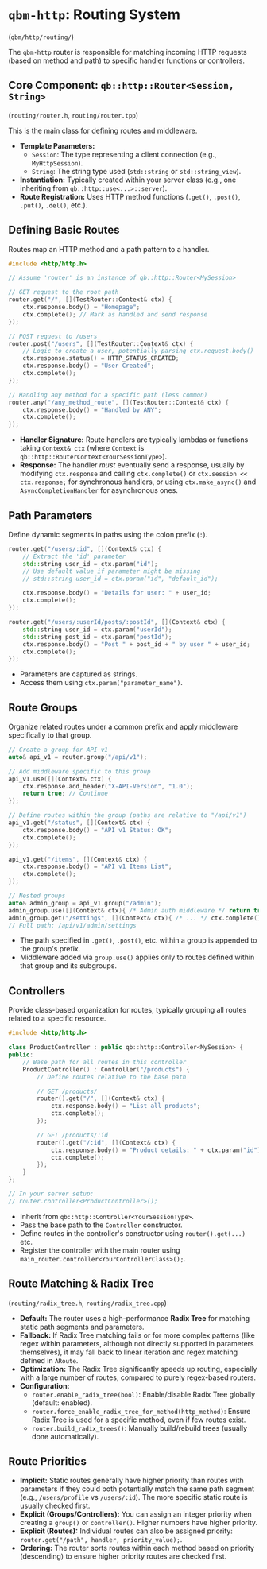 # `qbm-http`: Routing System

(`qbm/http/routing/`)

The `qbm-http` router is responsible for matching incoming HTTP requests (based on method and path) to specific handler functions or controllers.

## Core Component: `qb::http::Router<Session, String>`

(`routing/router.h`, `routing/router.tpp`)

This is the main class for defining routes and middleware.

*   **Template Parameters:**
    *   `Session`: The type representing a client connection (e.g., `MyHttpSession`).
    *   `String`: The string type used (`std::string` or `std::string_view`).
*   **Instantiation:** Typically created within your server class (e.g., one inheriting from `qb::http::use<...>::server`).
*   **Route Registration:** Uses HTTP method functions (`.get()`, `.post()`, `.put()`, `.del()`, etc.).

## Defining Basic Routes

Routes map an HTTP method and a path pattern to a handler.

```cpp
#include <http/http.h>

// Assume 'router' is an instance of qb::http::Router<MySession>

// GET request to the root path
router.get("/", [](TestRouter::Context& ctx) {
    ctx.response.body() = "Homepage";
    ctx.complete(); // Mark as handled and send response
});

// POST request to /users
router.post("/users", [](TestRouter::Context& ctx) {
    // Logic to create a user, potentially parsing ctx.request.body()
    ctx.response.status() = HTTP_STATUS_CREATED;
    ctx.response.body() = "User Created";
    ctx.complete();
});

// Handling any method for a specific path (less common)
router.any("/any_method_route", [](TestRouter::Context& ctx) {
    ctx.response.body() = "Handled by ANY";
    ctx.complete();
});
```

*   **Handler Signature:** Route handlers are typically lambdas or functions taking `Context& ctx` (where `Context` is `qb::http::RouterContext<YourSessionType>`).
*   **Response:** The handler *must* eventually send a response, usually by modifying `ctx.response` and calling `ctx.complete()` or `ctx.session << ctx.response;` for synchronous handlers, or using `ctx.make_async()` and `AsyncCompletionHandler` for asynchronous ones.

## Path Parameters

Define dynamic segments in paths using the colon prefix (`:`).

```cpp
router.get("/users/:id", [](Context& ctx) {
    // Extract the 'id' parameter
    std::string user_id = ctx.param("id");
    // Use default value if parameter might be missing
    // std::string user_id = ctx.param("id", "default_id");

    ctx.response.body() = "Details for user: " + user_id;
    ctx.complete();
});

router.get("/users/:userId/posts/:postId", [](Context& ctx) {
    std::string user_id = ctx.param("userId");
    std::string post_id = ctx.param("postId");
    ctx.response.body() = "Post " + post_id + " by user " + user_id;
    ctx.complete();
});
```

*   Parameters are captured as strings.
*   Access them using `ctx.param("parameter_name")`.

## Route Groups

Organize related routes under a common prefix and apply middleware specifically to that group.

```cpp
// Create a group for API v1
auto& api_v1 = router.group("/api/v1");

// Add middleware specific to this group
api_v1.use([](Context& ctx) {
    ctx.response.add_header("X-API-Version", "1.0");
    return true; // Continue
});

// Define routes within the group (paths are relative to "/api/v1")
api_v1.get("/status", [](Context& ctx) {
    ctx.response.body() = "API v1 Status: OK";
    ctx.complete();
});

api_v1.get("/items", [](Context& ctx) {
    ctx.response.body() = "API v1 Items List";
    ctx.complete();
});

// Nested groups
auto& admin_group = api_v1.group("/admin");
admin_group.use([](Context& ctx){ /* Admin auth middleware */ return true; });
admin_group.get("/settings", [](Context& ctx){ /* ... */ ctx.complete(); });
// Full path: /api/v1/admin/settings
```

*   The path specified in `.get()`, `.post()`, etc. within a group is appended to the group's prefix.
*   Middleware added via `group.use()` applies only to routes defined within that group and its subgroups.

## Controllers

Provide class-based organization for routes, typically grouping all routes related to a specific resource.

```cpp
#include <http/http.h>

class ProductController : public qb::http::Controller<MySession> {
public:
    // Base path for all routes in this controller
    ProductController() : Controller("/products") {
        // Define routes relative to the base path

        // GET /products/
        router().get("/", [](Context& ctx) {
            ctx.response.body() = "List all products";
            ctx.complete();
        });

        // GET /products/:id
        router().get("/:id", [](Context& ctx) {
            ctx.response.body() = "Product details: " + ctx.param("id");
            ctx.complete();
        });
    }
};

// In your server setup:
// router.controller<ProductController>();
```

*   Inherit from `qb::http::Controller<YourSessionType>`.
*   Pass the base path to the `Controller` constructor.
*   Define routes in the controller's constructor using `router().get(...)` etc.
*   Register the controller with the main router using `main_router.controller<YourControllerClass>();`.

## Route Matching & Radix Tree

(`routing/radix_tree.h`, `routing/radix_tree.cpp`)

*   **Default:** The router uses a high-performance **Radix Tree** for matching static path segments and parameters.
*   **Fallback:** If Radix Tree matching fails or for more complex patterns (like regex within parameters, although not directly supported in parameters themselves), it may fall back to linear iteration and regex matching defined in `ARoute`.
*   **Optimization:** The Radix Tree significantly speeds up routing, especially with a large number of routes, compared to purely regex-based routers.
*   **Configuration:**
    *   `router.enable_radix_tree(bool)`: Enable/disable Radix Tree globally (default: enabled).
    *   `router.force_enable_radix_tree_for_method(http_method)`: Ensure Radix Tree is used for a specific method, even if few routes exist.
    *   `router.build_radix_trees()`: Manually build/rebuild trees (usually done automatically).

## Route Priorities

*   **Implicit:** Static routes generally have higher priority than routes with parameters if they could both potentially match the same path segment (e.g., `/users/profile` vs `/users/:id`). The more specific static route is usually checked first.
*   **Explicit (Groups/Controllers):** You can assign an integer priority when creating a `group()` or `controller()`. Higher numbers have higher priority.
*   **Explicit (Routes):** Individual routes can also be assigned priority: `router.get("/path", handler, priority_value);`.
*   **Ordering:** The router sorts routes within each method based on priority (descending) to ensure higher priority routes are checked first. 